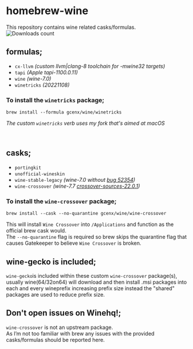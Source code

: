 # homebrew-wine
This repository contains wine related casks/formulas.\
![Downloads count](https://img.shields.io/github/downloads/gcenx/homebrew-wine/total.svg)

## formulas;
- `cx-llvm`     *(custom llvm|clang-8 toolchain for -mwine32 targets)*
- `tapi`        *(Apple tapi-1100.0.11)*
- `wine`        *(wine-7.0)*
- `winetricks`  *(20221108)*

### To install the `winetricks` package;
```
brew install --formula gcenx/wine/winetricks
```
_The custom `winetricks` verb uses my fork that's aimed at macOS_

<br>

## casks;
- `portingkit`
- `unofficial-wineskin`
- `wine-stable-legacy` *(wine-7.0 without [bug 52354](https://bugs.winehq.org/show_bug.cgi?id=52354))*
- `wine-crossover`     *(wine-7.7 [crossover-sources-22.0.1](https://media.codeweavers.com/pub/crossover/source/crossover-sources-22.0.1.tar.gz))*

### To install the `wine-crossover` package;
```
brew install --cask --no-quarantine gcenx/wine/wine-crossover
```
This will install `Wine Crossover` into `/Applications` and function as the official brew cask would.\
The `--no-quarantine` flag is required so brew skips the quarantine flag that causes Gatekeeper to believe `Wine Crossover` is broken.

## wine-gecko is included;
`wine-gecko`is included within these custom `wine-crossover` package(s), usually wine(64/32on64) will download and then install .msi packages into each and every wineprefix increasing prefix size instead the "shared" packages are used to reduce prefix size.

## Don't open issues on Winehq!;
`wine-crossover` is not an upstream package.\
As I’m not too familiar with brew any issues with the provided casks/formulas should be reported here.
